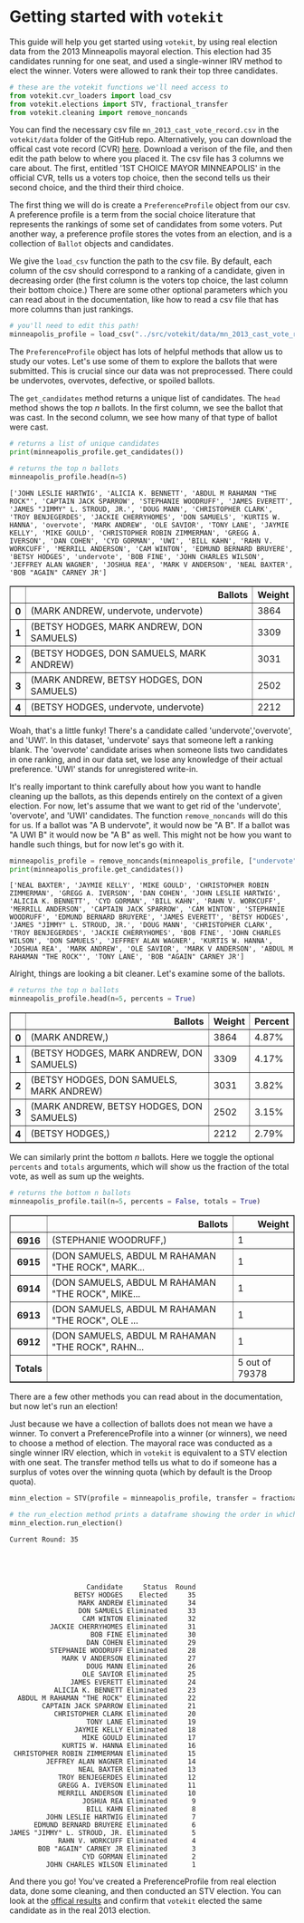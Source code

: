 # Getting started with `votekit`

This guide will help you get started using `votekit`, by using real election data from the 2013 Minneapolis mayoral election. This election had 35 candidates running for one seat, and used a single-winner IRV method to elect the winner. Voters were allowed to rank their top three candidates. 


```python
# these are the votekit functions we'll need access to
from votekit.cvr_loaders import load_csv
from votekit.elections import STV, fractional_transfer
from votekit.cleaning import remove_noncands
```

You can find the necessary csv file `mn_2013_cast_vote_record.csv` in the `votekit/data` folder of the GitHub repo. Alternatively, you can download the offical cast vote record (CVR) [here](https://vote.minneapolismn.gov/results-data/election-results/2013/mayor/). Download a verison of the file, and then edit the path below to where you placed it. The csv file has 3 columns we care about. The first, entitled '1ST CHOICE MAYOR MINNEAPOLIS' in the official CVR, tells us a voters top choice, then the second tells us their second choice, and the third their third choice.

The first thing we will do is create a `PreferenceProfile` object from our csv. A preference profile is a term from the social choice literature that represents the rankings of some set of candidates from some voters. Put another way, a preference profile stores the votes from an election, and is a collection of `Ballot` objects and candidates. 

We give the `load_csv` function the path to the csv file. By default, each column of the csv should correspond to a ranking of a candidate, given in decreasing order (the first column is the voters top choice, the last column their bottom choice.) There are some other optional parameters which you can read about in the documentation, like how to read a csv file that has more columns than just rankings.


```python
# you'll need to edit this path!
minneapolis_profile = load_csv("../src/votekit/data/mn_2013_cast_vote_record.csv")
```

The `PreferenceProfile` object has lots of helpful methods that allow us to study our votes. Let's use some of them to explore the ballots that were submitted. This is crucial since our data was not preprocessed. There could be undervotes, overvotes, defective, or spoiled ballots.

The `get_candidates` method returns a unique list of candidates. The `head` method shows the top *n* ballots. In the first column, we see the ballot that was cast. In the second column, we see how many of that type of ballot were cast. 


```python
# returns a list of unique candidates
print(minneapolis_profile.get_candidates())

# returns the top n ballots
minneapolis_profile.head(n=5)
```

    ['JOHN LESLIE HARTWIG', 'ALICIA K. BENNETT', 'ABDUL M RAHAMAN "THE ROCK"', 'CAPTAIN JACK SPARROW', 'STEPHANIE WOODRUFF', 'JAMES EVERETT', 'JAMES "JIMMY" L. STROUD, JR.', 'DOUG MANN', 'CHRISTOPHER CLARK', 'TROY BENJEGERDES', 'JACKIE CHERRYHOMES', 'DON SAMUELS', 'KURTIS W. HANNA', 'overvote', 'MARK ANDREW', 'OLE SAVIOR', 'TONY LANE', 'JAYMIE KELLY', 'MIKE GOULD', 'CHRISTOPHER ROBIN ZIMMERMAN', 'GREGG A. IVERSON', 'DAN COHEN', 'CYD GORMAN', 'UWI', 'BILL KAHN', 'RAHN V. WORKCUFF', 'MERRILL ANDERSON', 'CAM WINTON', 'EDMUND BERNARD BRUYERE', 'BETSY HODGES', 'undervote', 'BOB FINE', 'JOHN CHARLES WILSON', 'JEFFREY ALAN WAGNER', 'JOSHUA REA', 'MARK V ANDERSON', 'NEAL BAXTER', 'BOB "AGAIN" CARNEY JR']





<div>
<style scoped>
    .dataframe tbody tr th:only-of-type {
        vertical-align: middle;
    }

    .dataframe tbody tr th {
        vertical-align: top;
    }

    .dataframe thead th {
        text-align: right;
    }
</style>
<table border="1" class="dataframe">
  <thead>
    <tr style="text-align: left;">
      <th></th>
      <th>Ballots</th>
      <th>Weight</th>
    </tr>
  </thead>
  <tbody>
    <tr>
      <th>0</th>
      <td>(MARK ANDREW, undervote, undervote)</td>
      <td>3864</td>
    </tr>
    <tr>
      <th>1</th>
      <td>(BETSY HODGES, MARK ANDREW, DON SAMUELS)</td>
      <td>3309</td>
    </tr>
    <tr>
      <th>2</th>
      <td>(BETSY HODGES, DON SAMUELS, MARK ANDREW)</td>
      <td>3031</td>
    </tr>
    <tr>
      <th>3</th>
      <td>(MARK ANDREW, BETSY HODGES, DON SAMUELS)</td>
      <td>2502</td>
    </tr>
    <tr>
      <th>4</th>
      <td>(BETSY HODGES, undervote, undervote)</td>
      <td>2212</td>
    </tr>
  </tbody>
</table>
</div>



Woah, that's a little funky! There's a candidate called 'undervote','overvote', and 'UWI'. In this dataset, 'undervote' says that someone left a ranking blank. The 'overvote' candidate arises when someone lists two candidates in one ranking, and in our data set, we lose any knowledge of their actual preference. 'UWI' stands for unregistered write-in.

It's really important to think carefully about how you want to handle cleaning up the ballots, as this depends entirely on the context of a given election. For now, let's assume that we want to get rid of the 'undervote', 'overvote', and 'UWI' candidates. The function `remove_noncands` will do this for us. If a ballot was "A B undervote", it would now be "A B". If a ballot was "A UWI B" it would now be "A B" as well. This might not be how you want to handle such things, but for now let's go with it. 


```python
minneapolis_profile = remove_noncands(minneapolis_profile, ["undervote", "overvote", "UWI"])
print(minneapolis_profile.get_candidates())
```

    ['NEAL BAXTER', 'JAYMIE KELLY', 'MIKE GOULD', 'CHRISTOPHER ROBIN ZIMMERMAN', 'GREGG A. IVERSON', 'DAN COHEN', 'JOHN LESLIE HARTWIG', 'ALICIA K. BENNETT', 'CYD GORMAN', 'BILL KAHN', 'RAHN V. WORKCUFF', 'MERRILL ANDERSON', 'CAPTAIN JACK SPARROW', 'CAM WINTON', 'STEPHANIE WOODRUFF', 'EDMUND BERNARD BRUYERE', 'JAMES EVERETT', 'BETSY HODGES', 'JAMES "JIMMY" L. STROUD, JR.', 'DOUG MANN', 'CHRISTOPHER CLARK', 'TROY BENJEGERDES', 'JACKIE CHERRYHOMES', 'BOB FINE', 'JOHN CHARLES WILSON', 'DON SAMUELS', 'JEFFREY ALAN WAGNER', 'KURTIS W. HANNA', 'JOSHUA REA', 'MARK ANDREW', 'OLE SAVIOR', 'MARK V ANDERSON', 'ABDUL M RAHAMAN "THE ROCK"', 'TONY LANE', 'BOB "AGAIN" CARNEY JR']


Alright, things are looking a bit cleaner. Let's examine some of the ballots.


```python
# returns the top n ballots
minneapolis_profile.head(n=5, percents = True)
```




<div>
<style scoped>
    .dataframe tbody tr th:only-of-type {
        vertical-align: middle;
    }

    .dataframe tbody tr th {
        vertical-align: top;
    }

    .dataframe thead th {
        text-align: right;
    }
</style>
<table border="1" class="dataframe">
  <thead>
    <tr style="text-align: left;">
      <th></th>
      <th>Ballots</th>
      <th>Weight</th>
      <th>Percent</th>
    </tr>
  </thead>
  <tbody>
    <tr>
      <th>0</th>
      <td>(MARK ANDREW,)</td>
      <td>3864</td>
      <td>4.87%</td>
    </tr>
    <tr>
      <th>1</th>
      <td>(BETSY HODGES, MARK ANDREW, DON SAMUELS)</td>
      <td>3309</td>
      <td>4.17%</td>
    </tr>
    <tr>
      <th>2</th>
      <td>(BETSY HODGES, DON SAMUELS, MARK ANDREW)</td>
      <td>3031</td>
      <td>3.82%</td>
    </tr>
    <tr>
      <th>3</th>
      <td>(MARK ANDREW, BETSY HODGES, DON SAMUELS)</td>
      <td>2502</td>
      <td>3.15%</td>
    </tr>
    <tr>
      <th>4</th>
      <td>(BETSY HODGES,)</td>
      <td>2212</td>
      <td>2.79%</td>
    </tr>
  </tbody>
</table>
</div>



We can similarly print the bottom $n$ ballots. Here we toggle the optional `percents` and `totals` arguments, which will show us the fraction of the total vote, as well as sum up the weights.


```python
# returns the bottom n ballots
minneapolis_profile.tail(n=5, percents = False, totals = True)
```




<div>
<style scoped>
    .dataframe tbody tr th:only-of-type {
        vertical-align: middle;
    }

    .dataframe tbody tr th {
        vertical-align: top;
    }

    .dataframe thead th {
        text-align: right;
    }
</style>
<table border="1" class="dataframe">
  <thead>
    <tr style="text-align: left;">
      <th></th>
      <th>Ballots</th>
      <th>Weight</th>
    </tr>
  </thead>
  <tbody>
    <tr>
      <th>6916</th>
      <td>(STEPHANIE WOODRUFF,)</td>
      <td>1</td>
    </tr>
    <tr>
      <th>6915</th>
      <td>(DON SAMUELS, ABDUL M RAHAMAN "THE ROCK", MARK...</td>
      <td>1</td>
    </tr>
    <tr>
      <th>6914</th>
      <td>(DON SAMUELS, ABDUL M RAHAMAN "THE ROCK", MIKE...</td>
      <td>1</td>
    </tr>
    <tr>
      <th>6913</th>
      <td>(DON SAMUELS, ABDUL M RAHAMAN "THE ROCK", OLE ...</td>
      <td>1</td>
    </tr>
    <tr>
      <th>6912</th>
      <td>(DON SAMUELS, ABDUL M RAHAMAN "THE ROCK", RAHN...</td>
      <td>1</td>
    </tr>
    <tr>
      <th>Totals</th>
      <td></td>
      <td>5 out of 79378</td>
    </tr>
  </tbody>
</table>
</div>



There are a few other methods you can read about in the documentation, but now let's run an election!

Just because we have a collection of ballots does not mean we have a winner. To convert a PreferenceProfile into a winner (or winners), we need to choose a method of election. The mayoral race was conducted as a single winner IRV election, which in `votekit` is equivalent to a STV election with one seat. The transfer method tells us what to do if someone has a surplus of votes over the winning quota (which by default is the Droop quota). 


```python
minn_election = STV(profile = minneapolis_profile, transfer = fractional_transfer, seats = 1)
```


```python
# the run_election method prints a dataframe showing the order in which candidates are eliminated under STV
minn_election.run_election()
```

    Current Round: 35





                       Candidate     Status  Round
                    BETSY HODGES    Elected     35
                     MARK ANDREW Eliminated     34
                     DON SAMUELS Eliminated     33
                      CAM WINTON Eliminated     32
              JACKIE CHERRYHOMES Eliminated     31
                        BOB FINE Eliminated     30
                       DAN COHEN Eliminated     29
              STEPHANIE WOODRUFF Eliminated     28
                 MARK V ANDERSON Eliminated     27
                       DOUG MANN Eliminated     26
                      OLE SAVIOR Eliminated     25
                   JAMES EVERETT Eliminated     24
               ALICIA K. BENNETT Eliminated     23
      ABDUL M RAHAMAN "THE ROCK" Eliminated     22
            CAPTAIN JACK SPARROW Eliminated     21
               CHRISTOPHER CLARK Eliminated     20
                       TONY LANE Eliminated     19
                    JAYMIE KELLY Eliminated     18
                      MIKE GOULD Eliminated     17
                 KURTIS W. HANNA Eliminated     16
     CHRISTOPHER ROBIN ZIMMERMAN Eliminated     15
             JEFFREY ALAN WAGNER Eliminated     14
                     NEAL BAXTER Eliminated     13
                TROY BENJEGERDES Eliminated     12
                GREGG A. IVERSON Eliminated     11
                MERRILL ANDERSON Eliminated     10
                      JOSHUA REA Eliminated      9
                       BILL KAHN Eliminated      8
             JOHN LESLIE HARTWIG Eliminated      7
          EDMUND BERNARD BRUYERE Eliminated      6
    JAMES "JIMMY" L. STROUD, JR. Eliminated      5
                RAHN V. WORKCUFF Eliminated      4
           BOB "AGAIN" CARNEY JR Eliminated      3
                      CYD GORMAN Eliminated      2
             JOHN CHARLES WILSON Eliminated      1



And there you go! You've created a PreferenceProfile from real election data, done some cleaning, and then conducted an STV election. You can look at the [offical results](https://vote.minneapolismn.gov/results-data/election-results/2013/mayor/) and confirm that `votekit` elected the same candidate as in the real 2013 election.

